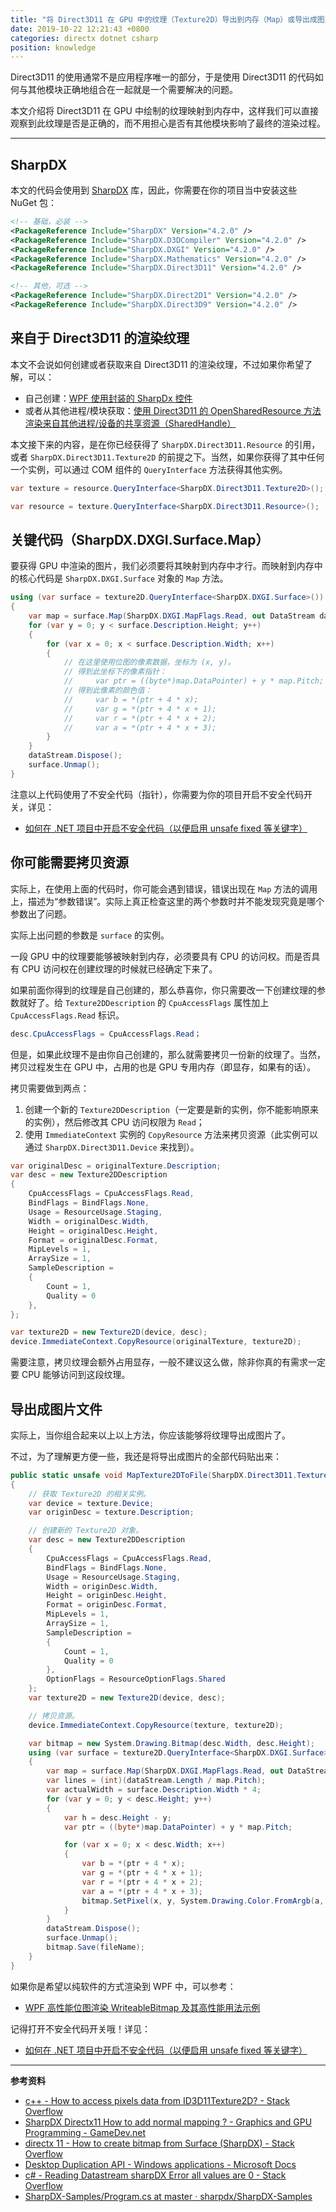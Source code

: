```yaml
---
title: "将 Direct3D11 在 GPU 中的纹理（Texture2D）导出到内存（Map）或导出成图片文件"
date: 2019-10-22 12:21:43 +0800
categories: directx dotnet csharp
position: knowledge
---
```


Direct3D11 的使用通常不是应用程序唯一的部分，于是使用 Direct3D11 的代码如何与其他模块正确地组合在一起就是一个需要解决的问题。

本文介绍将 Direct3D11 在 GPU 中绘制的纹理映射到内存中，这样我们可以直接观察到此纹理是否是正确的，而不用担心是否有其他模块影响了最终的渲染过程。

---

<div id="toc"></div>

## SharpDX

本文的代码会使用到 [SharpDX](https://www.nuget.org/packages?q=Tags%3A%22SharpDX%22) 库，因此，你需要在你的项目当中安装这些 NuGet 包：

```xml
<!-- 基础，必装 -->
<PackageReference Include="SharpDX" Version="4.2.0" />
<PackageReference Include="SharpDX.D3DCompiler" Version="4.2.0" />
<PackageReference Include="SharpDX.DXGI" Version="4.2.0" />
<PackageReference Include="SharpDX.Mathematics" Version="4.2.0" />
<PackageReference Include="SharpDX.Direct3D11" Version="4.2.0" />

<!-- 其他，可选 -->
<PackageReference Include="SharpDX.Direct2D1" Version="4.2.0" />
<PackageReference Include="SharpDX.Direct3D9" Version="4.2.0" />
```

## 来自于 Direct3D11 的渲染纹理

本文不会说如何创建或者获取来自 Direct3D11 的渲染纹理，不过如果你希望了解，可以：

- 自己创建：[WPF 使用封装的 SharpDx 控件](https://blog.lindexi.com/post/WPF-%E4%BD%BF%E7%94%A8%E5%B0%81%E8%A3%85%E7%9A%84-SharpDx-%E6%8E%A7%E4%BB%B6.html)
- 或者从其他进程/模块获取：[使用 Direct3D11 的 OpenSharedResource 方法渲染来自其他进程/设备的共享资源（SharedHandle）](/post/direct3d11-open-shared-resource.html)

本文接下来的内容，是在你已经获得了 `SharpDX.Direct3D11.Resource` 的引用，或者 `SharpDX.Direct3D11.Texture2D` 的前提之下。当然，如果你获得了其中任何一个实例，可以通过 COM 组件的 `QueryInterface` 方法获得其他实例。

```csharp
var texture = resource.QueryInterface<SharpDX.Direct3D11.Texture2D>();
```

```csharp
var resource = texture.QueryInterface<SharpDX.Direct3D11.Resource>();
```

## 关键代码（SharpDX.DXGI.Surface.Map）

要获得 GPU 中渲染的图片，我们必须要将其映射到内存中才行。而映射到内存中的核心代码是 `SharpDX.DXGI.Surface` 对象的 `Map` 方法。

```csharp
using (var surface = texture2D.QueryInterface<SharpDX.DXGI.Surface>())
{
    var map = surface.Map(SharpDX.DXGI.MapFlags.Read, out DataStream dataStream);
    for (var y = 0; y < surface.Description.Height; y++)
    {
        for (var x = 0; x < surface.Description.Width; x++)
        {
            // 在这里使用位图的像素数据，坐标为 (x, y)。
            // 得到此坐标下的像素指针：
            //     var ptr = ((byte*)map.DataPointer) + y * map.Pitch;
            // 得到此像素的颜色值：
            //     var b = *(ptr + 4 * x);
            //     var g = *(ptr + 4 * x + 1);
            //     var r = *(ptr + 4 * x + 2);
            //     var a = *(ptr + 4 * x + 3);
        }
    }
    dataStream.Dispose();
    surface.Unmap();
}
```

注意以上代码使用了不安全代码（指针），你需要为你的项目开启不安全代码开关，详见：

- [如何在 .NET 项目中开启不安全代码（以便启用 unsafe fixed 等关键字）](/post/allow-unsafe-code-in-dotnet-project.html)

## 你可能需要拷贝资源

实际上，在使用上面的代码时，你可能会遇到错误，错误出现在 `Map` 方法的调用上，描述为“参数错误”。实际上真正检查这里的两个参数时并不能发现究竟是哪个参数出了问题。

实际上出问题的参数是 `surface` 的实例。

一段 GPU 中的纹理要能够被映射到内存，必须要具有 CPU 的访问权。而是否具有 CPU 访问权在创建纹理的时候就已经确定下来了。

如果前面你得到的纹理是自己创建的，那么恭喜你，你只需要改一下创建纹理的参数就好了。给 `Texture2DDescription` 的 `CpuAccessFlags` 属性加上 `CpuAccessFlags.Read` 标识。

```csharp
desc.CpuAccessFlags = CpuAccessFlags.Read；
```

但是，如果此纹理不是由你自己创建的，那么就需要拷贝一份新的纹理了。当然，拷贝过程发生在 GPU 中，占用的也是 GPU 专用内存（即显存，如果有的话）。

拷贝需要做到两点：

1. 创建一个新的 `Texture2DDescription`（一定要是新的实例，你不能影响原来的实例），然后修改其 CPU 访问权限为 `Read`；
2. 使用 `ImmediateContext` 实例的 `CopyResource` 方法来拷贝资源（此实例可以通过 `SharpDX.Direct3D11.Device` 来找到）。

```csharp
var originalDesc = originalTexture.Description;
var desc = new Texture2DDescription
{
    CpuAccessFlags = CpuAccessFlags.Read,
    BindFlags = BindFlags.None,
    Usage = ResourceUsage.Staging,
    Width = originalDesc.Width,
    Height = originalDesc.Height,
    Format = originalDesc.Format,
    MipLevels = 1,
    ArraySize = 1,
    SampleDescription =
    {
        Count = 1,
        Quality = 0
    },
};

var texture2D = new Texture2D(device, desc);
device.ImmediateContext.CopyResource(originalTexture, texture2D);
```

需要注意，拷贝纹理会额外占用显存，一般不建议这么做，除非你真的有需求一定要 CPU 能够访问到这段纹理。

## 导出成图片文件

实际上，当你组合起来以上以上方法，你应该能够将纹理导出成图片了。

不过，为了理解更方便一些，我还是将导出成图片的全部代码贴出来：

```csharp
public static unsafe void MapTexture2DToFile(SharpDX.Direct3D11.Texture2D texture, string fileName)
{
    // 获取 Texture2D 的相关实例。
    var device = texture.Device;
    var originDesc = texture.Description;

    // 创建新的 Texture2D 对象。
    var desc = new Texture2DDescription
    {
        CpuAccessFlags = CpuAccessFlags.Read,
        BindFlags = BindFlags.None,
        Usage = ResourceUsage.Staging,
        Width = originDesc.Width,
        Height = originDesc.Height,
        Format = originDesc.Format,
        MipLevels = 1,
        ArraySize = 1,
        SampleDescription =
        {
            Count = 1,
            Quality = 0
        },
        OptionFlags = ResourceOptionFlags.Shared
    };
    var texture2D = new Texture2D(device, desc);

    // 拷贝资源。
    device.ImmediateContext.CopyResource(texture, texture2D);

    var bitmap = new System.Drawing.Bitmap(desc.Width, desc.Height);
    using (var surface = texture2D.QueryInterface<SharpDX.DXGI.Surface>())
    {
        var map = surface.Map(SharpDX.DXGI.MapFlags.Read, out DataStream dataStream);
        var lines = (int)(dataStream.Length / map.Pitch);
        var actualWidth = surface.Description.Width * 4;
        for (var y = 0; y < desc.Height; y++)
        {
            var h = desc.Height - y;
            var ptr = ((byte*)map.DataPointer) + y * map.Pitch;

            for (var x = 0; x < desc.Width; x++)
            {
                var b = *(ptr + 4 * x);
                var g = *(ptr + 4 * x + 1);
                var r = *(ptr + 4 * x + 2);
                var a = *(ptr + 4 * x + 3);
                bitmap.SetPixel(x, y, System.Drawing.Color.FromArgb(a, r, g, b));
            }
        }
        dataStream.Dispose();
        surface.Unmap();
        bitmap.Save(fileName);
    }
}
```

如果你是希望以纯软件的方式渲染到 WPF 中，可以参考：

- [WPF 高性能位图渲染 WriteableBitmap 及其高性能用法示例](/post/wpf-high-performance-bitmap-rendering.html)

记得打开不安全代码开关哦！详见：

- [如何在 .NET 项目中开启不安全代码（以便启用 unsafe fixed 等关键字）](/post/allow-unsafe-code-in-dotnet-project.html)

---

**参考资料**

- [c++ - How to access pixels data from ID3D11Texture2D? - Stack Overflow](https://stackoverflow.com/a/47328796/6233938)
- [SharpDX Directx11 How to add normal mapping ? - Graphics and GPU Programming - GameDev.net](https://www.gamedev.net/forums/topic/692196-sharpdx-directx11-how-to-add-normal-mapping/)
- [directx 11 - How to create bitmap from Surface (SharpDX) - Stack Overflow](https://stackoverflow.com/q/16020988/6233938)
- [Desktop Duplication API - Windows applications - Microsoft Docs](https://docs.microsoft.com/en-us/windows/win32/direct3ddxgi/desktop-dup-api?redirectedfrom=MSDN)
- [c# - Reading Datastream sharpDX Error all values are 0 - Stack Overflow](https://stackoverflow.com/q/44908867/6233938)
- [SharpDX-Samples/Program.cs at master · sharpdx/SharpDX-Samples](https://github.com/sharpdx/SharpDX-Samples/blob/master/Desktop/Direct3D11/MiniCube/Program.cs)

